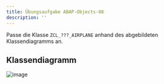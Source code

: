 ```yaml
---
title: Übungsaufgabe ABAP-Objects-08
description: ''
---
```


Passe die Klasse `ZCL_???_AIRPLANE` anhand des abgebildeten Klassendiagramms an.

## Klassendiagramm
![image](https://user-images.githubusercontent.com/47243617/204772272-75984c0a-6357-41e5-92d1-c73791164286.png)
